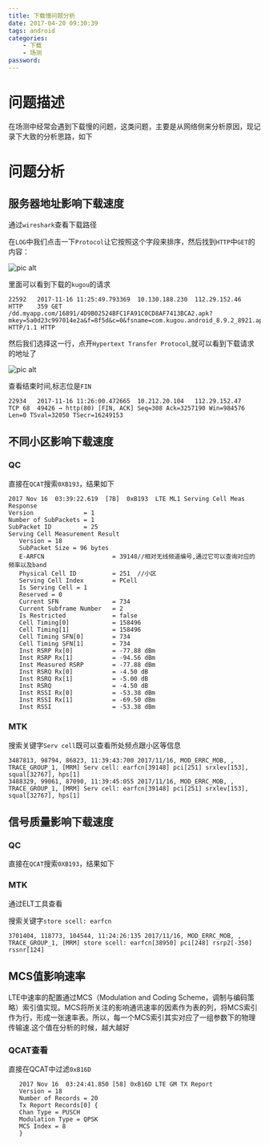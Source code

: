 ```yaml
---
title: 下载慢问题分析
date: 2017-04-20 09:30:39
tags: android
categories:
    - 下载
    - 场测
password: 
---
```


# 问题描述
在场测中经常会遇到下载慢的问题，这类问题，主要是从网络侧来分析原因，现记录下大致的分析思路，如下

# 问题分析

## 服务器地址影响下载速度

通过`wireshark`查看下载路径


在`LOG`中我们点击一下`Protocol`让它按照这个字段来排序，然后找到`HTTP`中`GET`的内容：

![pic alt](https://github.com/zsl-github/blog/raw/master/source/picture/download_slow_1.png)

里面可以看到下载的`kugou`的请求

```
22592	2017-11-16 11:25:49.793369	10.130.188.230	112.29.152.46	HTTP	359	GET /dd.myapp.com/16891/4D9B02524BFC1FA91C0CD8AF7413BCA2.apk?mkey=5a0d23c997014e2a&f=8f5d&c=0&fsname=com.kugou.android_8.9.2_8921.apk&__k1__=y&cip=223.104.1.151&p=.apk HTTP/1.1 HTTP
```

然后我们选择这一行，点开`Hypertext Transfer Protocol`,就可以看到下载请求的地址了

![pic alt](https://github.com/zsl-github/blog/raw/master/source/picture/download_slow_2.png)

查看结束时间,标志位是`FIN`

```
22934	2017-11-16 11:26:00.472665	10.212.20.104	112.29.152.47	TCP	68	49426 → http(80) [FIN, ACK] Seq=308 Ack=3257190 Win=984576 Len=0 TSval=32050 TSecr=16249153
```


## 不同小区影响下载速度

### QC

直接在`QCAT`搜索`0XB193`，结果如下


```
2017 Nov 16  03:39:22.619  [7B]  0xB193  LTE ML1 Serving Cell Meas Response
Version              = 1
Number of SubPackets = 1
SubPacket ID         = 25
Serving Cell Measurement Result
   Version = 18
   SubPacket Size = 96 bytes
   E-ARFCN                   = 39148//相对无线频道编号,通过它可以查询对应的频率以及band
   Physical Cell ID          = 251  //小区
   Serving Cell Index        = PCell
   Is Serving Cell = 1
   Reserved = 0
   Current SFN               = 734
   Current Subframe Number   = 2
   Is Restricted             = false
   Cell Timing[0]            = 158496
   Cell Timing[1]            = 158496
   Cell Timing SFN[0]        = 734
   Cell Timing SFN[1]        = 734
   Inst RSRP Rx[0]           = -77.88 dBm
   Inst RSRP Rx[1]           = -94.56 dBm
   Inst Measured RSRP        = -77.88 dBm
   Inst RSRQ Rx[0]           = -4.50 dB
   Inst RSRQ Rx[1]           = -5.00 dB
   Inst RSRQ                 = -4.50 dB
   Inst RSSI Rx[0]           = -53.38 dBm
   Inst RSSI Rx[1]           = -69.50 dBm
   Inst RSSI                 = -53.38 dBm

```


### MTK

搜索关键字`Serv cell`既可以查看所处频点跟小区等信息

```
3487813, 98794, 86823, 11:39:43:700 2017/11/16, MOD_ERRC_MOB, , TRACE_GROUP_1, [MRM] Serv cell: earfcn[39148] pci[251] srxlev[153], squal[32767], hps[1]
3488329, 99061, 87090, 11:39:45:055 2017/11/16, MOD_ERRC_MOB, , TRACE_GROUP_1, [MRM] Serv cell: earfcn[39148] pci[251] srxlev[153], squal[32767], hps[1]
```

## 信号质量影响下载速度

### QC

直接在`QCAT`搜索`0XB193`，结果如下

### MTK

通过ELT工具查看

搜索关键字`store scell: earfcn`

```
3701404, 118773, 104544, 11:24:26:135 2017/11/16, MOD_ERRC_MOB, , TRACE_GROUP_1, [MRM] store scell: earfcn[38950] pci[248] rsrp2[-350] rssnr[124]

```

## MCS值影响速率

LTE中速率的配置通过MCS（Modulation and Coding Scheme，调制与编码策略）索引值实现。MCS将所关注的影响通讯速率的因素作为表的列，将MCS索引作为行，形成一张速率表。所以，每一个MCS索引其实对应了一组参数下的物理传输速.这个值在分析的时候，越大越好

### QCAT查看

直接在QCAT中过滤`0xB16D`

```
   2017 Nov 16  03:24:41.850 [58] 0xB16D LTE GM TX Report
   Version = 18
   Number of Records = 20
   Tx Report Records[0] {
   Chan Type = PUSCH
   Modulation Type = QPSK
   MCS Index = 8
   }
```

